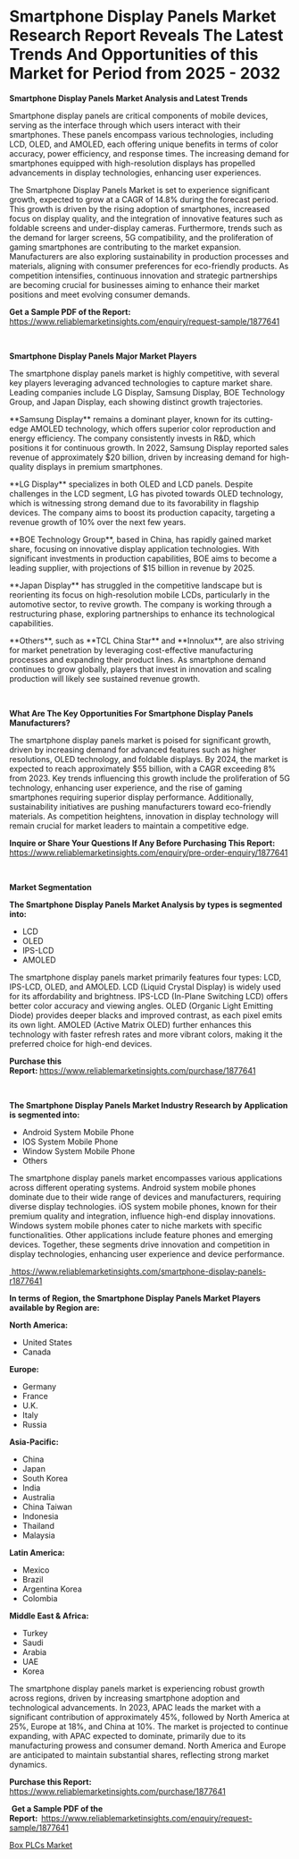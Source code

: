 <p><h1>Smartphone Display Panels Market Research Report Reveals The Latest Trends And Opportunities of this Market for Period from 2025 - 2032</h1></p><p><strong>Smartphone Display Panels Market Analysis and Latest Trends</strong></p>
<p><p>Smartphone display panels are critical components of mobile devices, serving as the interface through which users interact with their smartphones. These panels encompass various technologies, including LCD, OLED, and AMOLED, each offering unique benefits in terms of color accuracy, power efficiency, and response times. The increasing demand for smartphones equipped with high-resolution displays has propelled advancements in display technologies, enhancing user experiences.</p><p>The Smartphone Display Panels Market is set to experience significant growth, expected to grow at a CAGR of 14.8% during the forecast period. This growth is driven by the rising adoption of smartphones, increased focus on display quality, and the integration of innovative features such as foldable screens and under-display cameras. Furthermore, trends such as the demand for larger screens, 5G compatibility, and the proliferation of gaming smartphones are contributing to the market expansion. Manufacturers are also exploring sustainability in production processes and materials, aligning with consumer preferences for eco-friendly products. As competition intensifies, continuous innovation and strategic partnerships are becoming crucial for businesses aiming to enhance their market positions and meet evolving consumer demands.</p></p>
<p><strong>Get a Sample PDF of the Report:&nbsp;</strong> <a href="https://www.reliablemarketinsights.com/enquiry/request-sample/1877641?utm_campaign=2117&utm_medium=2&utm_source=Github&utm_content=ia&utm_term=07042025&utm_id=smartphone-display-panels">https://www.reliablemarketinsights.com/enquiry/request-sample/1877641</a></p>
<p>&nbsp;</p>
<p><strong>Smartphone Display Panels Major Market Players</strong></p>
<p><p>The smartphone display panels market is highly competitive, with several key players leveraging advanced technologies to capture market share. Leading companies include LG Display, Samsung Display, BOE Technology Group, and Japan Display, each showing distinct growth trajectories.</p><p>**Samsung Display** remains a dominant player, known for its cutting-edge AMOLED technology, which offers superior color reproduction and energy efficiency. The company consistently invests in R&D, which positions it for continuous growth. In 2022, Samsung Display reported sales revenue of approximately $20 billion, driven by increasing demand for high-quality displays in premium smartphones.</p><p>**LG Display** specializes in both OLED and LCD panels. Despite challenges in the LCD segment, LG has pivoted towards OLED technology, which is witnessing strong demand due to its favorability in flagship devices. The company aims to boost its production capacity, targeting a revenue growth of 10% over the next few years.</p><p>**BOE Technology Group**, based in China, has rapidly gained market share, focusing on innovative display application technologies. With significant investments in production capabilities, BOE aims to become a leading supplier, with projections of $15 billion in revenue by 2025.</p><p>**Japan Display** has struggled in the competitive landscape but is reorienting its focus on high-resolution mobile LCDs, particularly in the automotive sector, to revive growth. The company is working through a restructuring phase, exploring partnerships to enhance its technological capabilities.</p><p>**Others**, such as **TCL China Star** and **Innolux**, are also striving for market penetration by leveraging cost-effective manufacturing processes and expanding their product lines. As smartphone demand continues to grow globally, players that invest in innovation and scaling production will likely see sustained revenue growth.</p></p>
<p>&nbsp;</p>
<p><strong>What Are The Key Opportunities For Smartphone Display Panels Manufacturers?</strong></p>
<p><p>The smartphone display panels market is poised for significant growth, driven by increasing demand for advanced features such as higher resolutions, OLED technology, and foldable displays. By 2024, the market is expected to reach approximately $55 billion, with a CAGR exceeding 8% from 2023. Key trends influencing this growth include the proliferation of 5G technology, enhancing user experience, and the rise of gaming smartphones requiring superior display performance. Additionally, sustainability initiatives are pushing manufacturers toward eco-friendly materials. As competition heightens, innovation in display technology will remain crucial for market leaders to maintain a competitive edge.</p></p>
<p><strong>Inquire or Share Your Questions If Any Before Purchasing This Report:</strong> <a href="https://www.reliablemarketinsights.com/enquiry/pre-order-enquiry/1877641?utm_campaign=2117&utm_medium=2&utm_source=Github&utm_content=ia&utm_term=07042025&utm_id=smartphone-display-panels">https://www.reliablemarketinsights.com/enquiry/pre-order-enquiry/1877641</a></p>
<p>&nbsp;</p>
<p><strong>Market Segmentation</strong></p>
<p><strong>The Smartphone Display Panels Market Analysis by types is segmented into:</strong></p>
<p><ul><li>LCD</li><li>OLED</li><li>IPS-LCD</li><li>AMOLED</li></ul></p>
<p><p>The smartphone display panels market primarily features four types: LCD, IPS-LCD, OLED, and AMOLED. LCD (Liquid Crystal Display) is widely used for its affordability and brightness. IPS-LCD (In-Plane Switching LCD) offers better color accuracy and viewing angles. OLED (Organic Light Emitting Diode) provides deeper blacks and improved contrast, as each pixel emits its own light. AMOLED (Active Matrix OLED) further enhances this technology with faster refresh rates and more vibrant colors, making it the preferred choice for high-end devices.</p></p>
<p><strong>Purchase this Report:&nbsp;</strong><a href="https://www.reliablemarketinsights.com/purchase/1877641?utm_campaign=2117&utm_medium=2&utm_source=Github&utm_content=ia&utm_term=07042025&utm_id=smartphone-display-panels">https://www.reliablemarketinsights.com/purchase/1877641</a></p>
<p>&nbsp;</p>
<p><strong>The Smartphone Display Panels Market Industry Research by Application is segmented into:</strong></p>
<p><ul><li>Android System Mobile Phone</li><li>IOS System Mobile Phone</li><li>Window System Mobile Phone</li><li>Others</li></ul></p>
<p><p>The smartphone display panels market encompasses various applications across different operating systems. Android system mobile phones dominate due to their wide range of devices and manufacturers, requiring diverse display technologies. iOS system mobile phones, known for their premium quality and integration, influence high-end display innovations. Windows system mobile phones cater to niche markets with specific functionalities. Other applications include feature phones and emerging devices. Together, these segments drive innovation and competition in display technologies, enhancing user experience and device performance.</p></p>
<p><a href="https://www.reliablemarketinsights.com/smartphone-display-panels-r1877641?utm_campaign=2117&utm_medium=2&utm_source=Github&utm_content=ia&utm_term=07042025&utm_id=smartphone-display-panels">&nbsp;https://www.reliablemarketinsights.com/smartphone-display-panels-r1877641</a></p>
<p><strong>In terms of Region, the Smartphone Display Panels Market Players available by Region are:</strong></p>
<p>
    <p> <strong> North America: </strong>
        <ul>
            <li>United States</li>
            <li>Canada</li>
        </ul>
        </p> 
    <p> <strong> Europe: </strong>
        <ul>
            <li>Germany</li>
            <li>France</li>
            <li>U.K.</li>
            <li>Italy</li>
            <li>Russia</li>
        </ul>
        </p> 
    <p> <strong> Asia-Pacific: </strong>
        <ul>
            <li>China</li>
            <li>Japan</li>
            <li>South Korea</li>
            <li>India</li>
            <li>Australia</li>
            <li>China Taiwan</li>
            <li>Indonesia</li>
            <li>Thailand</li>
            <li>Malaysia</li>
        </ul>
        </p> 
    <p> <strong> Latin America: </strong>
        <ul>
            <li>Mexico</li>
            <li>Brazil</li>
            <li>Argentina Korea</li>
            <li>Colombia</li>
        </ul>
        </p> 
    <p> <strong> Middle East & Africa: </strong>
        <ul>
            <li>Turkey</li>
            <li>Saudi</li>
            <li>Arabia</li>
            <li>UAE</li>
            <li>Korea</li>
        </ul>
    </p>
    </p>
<p><p>The smartphone display panels market is experiencing robust growth across regions, driven by increasing smartphone adoption and technological advancements. In 2023, APAC leads the market with a significant contribution of approximately 45%, followed by North America at 25%, Europe at 18%, and China at 10%. The market is projected to continue expanding, with APAC expected to dominate, primarily due to its manufacturing prowess and consumer demand. North America and Europe are anticipated to maintain substantial shares, reflecting strong market dynamics.</p></p>
<p><strong>Purchase this Report: </strong><a href="https://www.reliablemarketinsights.com/purchase/1877641?utm_campaign=2117&utm_medium=2&utm_source=Github&utm_content=ia&utm_term=07042025&utm_id=smartphone-display-panels">https://www.reliablemarketinsights.com/purchase/1877641</a></p>
<p>&nbsp;<strong>Get a Sample PDF of the Report:&nbsp;&nbsp;</strong><a href="https://www.reliablemarketinsights.com/enquiry/request-sample/1877641?utm_campaign=2117&utm_medium=2&utm_source=Github&utm_content=ia&utm_term=07042025&utm_id=smartphone-display-panels">https://www.reliablemarketinsights.com/enquiry/request-sample/1877641</a></p>
<p><strong></strong></p>
<p><p><a href="https://github.com/nathandecarvalho/Market-Research-Report-List-6/blob/main/box-plcs-market.md?utm_campaign=2117&utm_medium=2&utm_source=Github&utm_content=ia&utm_term=07042025&utm_id=smartphone-display-panels">Box PLCs Market</a></p></p>
